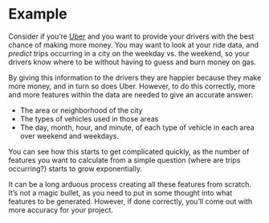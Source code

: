 # Example

Consider if you’re [Uber](http://www.uber.com/) and you want to provide your drivers with the best chance of making more money. You may want to look at your ride data, and _predict_ trips occurring in a city on the weekday vs. the weekend, so your drivers know where to be without having to guess and burn money on gas.

By giving this information to the drivers they are happier because they make more money, and in turn so does Uber. However, to do this correctly, more and more features within the data are needed to give an accurate answer:

* The area or neighborhood of the city
* The types of vehicles used in those areas
* The day, month, hour, and minute, of each type of vehicle in each area over weekend and weekdays.

You can see how this starts to get complicated quickly, as the number of features you want to calculate from a simple question \(where are trips occurring?\) starts to grow exponentially.

It can be a long arduous process creating all these features from scratch. It’s not a magic bullet, as you need to put in some thought into what features to be generated. However, if done correctly, you’ll come out with more accuracy for your project.


